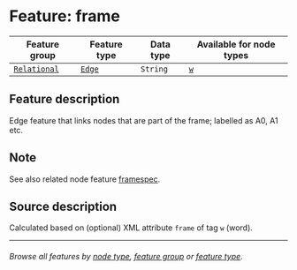# Feature: frame

Feature group | Feature type | Data type | Available for node types
---  | --- | --- | ---
[`Relational`](featuresbygroup.md#relational-features) | [`Edge`](featuresbyfeaturetype.md#edge-features) | `String`  | [`w`](featuresbynodetype.md#word-nodes)

## Feature description

Edge feature that links nodes that are part of the frame; labelled as A0, A1 etc. 

## Note

See also related node feature [framespec](framespec.md#readme).

## Source description

Calculated based on (optional) XML attribute `frame` of tag `w` (word).

---
###### *Browse all features by [node type](featuresbynodetype.md#readme), [feature group](featuresbygroup.md#readme) or [feature type](featuresbyfeaturetype.md#readme).*
